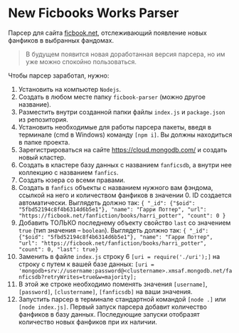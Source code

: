 # New Ficbooks Works Parser
Парсер для сайта [ficbook.net](https://ficbook.net), отслеживающий появление новых фанфиков в выбранных фандомах. 
> В будущем появится новая доработанная версия парсера, но им уже можно спокойно пользоваться.

Чтобы парсер заработал, нужно:
1. Установить на компьютер `Nodejs`.
2. Создать в любом месте папку `ficbook-parser` (можно другое название).
3. Разместить внутри созданной папки файлы `index.js` и `package.json` из репозитория.
4. Установить необходимые для работы парсера пакеты, введя в терминале (cmd в Windows) команду `[npm i]`. Вы должны находиться в папке проекта.
5. Зарегистрироваться на сайте https://cloud.mongodb.com/ и создать новый кластер.
6. Создать в кластере базу данных с названием `fanficsdb`, а внутри нее коллекцию с названием `fanfics`. 
7. Создать юзера со всеми правами.
8. Создать в `fanfics` объекты c названием нужного вам фэндома, ссылкой на него и количеством фанфиков в значении 0. ID создается автоматически. Выглядеть должно так: `{ "_id": {"$oid": "5fbd52194c8f4b6314d6b5e1"}, "name": "Гарри Поттер", "url": "https://ficbook.net/fanfiction/books/harri_potter", "count": 0 }`
9. Добавить ТОЛЬКО последнему объекту свойство `last` со значением `true` (тип значения – `boolean`). Выглядеть должно так: `{ "_id": {"$oid": "5fbd52194c8f4b6314d6b5e1"}, "name": "Гарри Поттер", "url": "https://ficbook.net/fanfiction/books/harri_potter", "count": 0, "last": true}`
10. Заменить в файле `index.js` строку 6 `[uri = require('./uri');]` на строку с путем к вашей базе данных: `[uri = 'mongodb+srv://username:password@<clustername>.xmsaf.mongodb.net/fanficsdb?retryWrites=true&w=majority];` 
11. В этой же строке необходимо поменять значения `[username]`, `[password]`, `[clustername]`, `[fanficsdb]` на ваши значения.
12. Запустить парсер в терминале стандартной командой `[node .]` или `[node index.js]`. Первый запуск парсера добавит количество фанфиков в базу данных. Последующие запуски отобразят количество новых фанфиков при их наличии.
